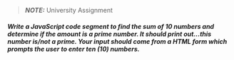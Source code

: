 > **_NOTE:_**  University Assignment

##### Write a JavaScript code segment to find the sum of 10 numbers and determine if the amount is a prime number. It should print out...this number is/not a prime. Your input should come from a HTML form which prompts the user to enter ten (10) numbers.
